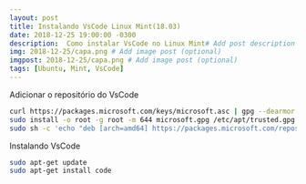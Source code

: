 ```yaml
---
layout: post
title: Instalando VsCode Linux Mint(18.03)
date: 2018-12-25 19:00:00 -0300
description:  Como instalar VsCode no Linux Mint# Add post description (optional)
img: 2018-12-25/capa.png # Add image post (optional)
imgpost: 2018-12-25/capa.png # Add image post (optional)
tags: [Ubuntu, Mint, VsCode]
---
```


Adicionar o repositório do VsCode
```zsh
curl https://packages.microsoft.com/keys/microsoft.asc | gpg --dearmor > microsoft.gpg
sudo install -o root -g root -m 644 microsoft.gpg /etc/apt/trusted.gpg.d/
sudo sh -c 'echo "deb [arch=amd64] https://packages.microsoft.com/repos/vscode stable main" > /etc/apt/sources.list.d/vscode.list'
```

Instalando VsCode
```zsh
sudo apt-get update
sudo apt-get install code
```
